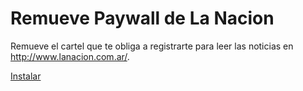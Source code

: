 # Remueve Paywall de La Nacion
Remueve el cartel que te obliga a registrarte para leer las noticias en http://www.lanacion.com.ar/.

[Instalar](https://rawgit.com/lbarrios/remueve-paywall-la-nacion/master/lanacion.user.js)

